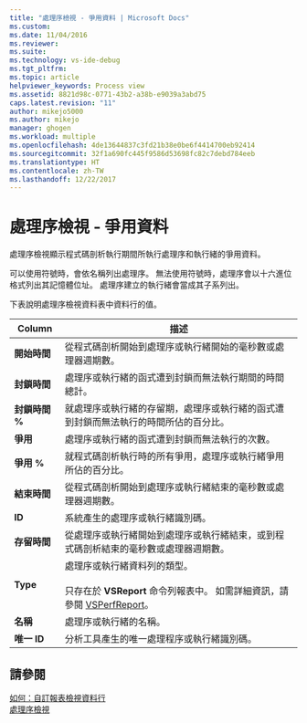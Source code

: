 ```yaml
---
title: "處理序檢視 - 爭用資料 | Microsoft Docs"
ms.custom: 
ms.date: 11/04/2016
ms.reviewer: 
ms.suite: 
ms.technology: vs-ide-debug
ms.tgt_pltfrm: 
ms.topic: article
helpviewer_keywords: Process view
ms.assetid: 8821d98c-0771-43b2-a38b-e9039a3abd75
caps.latest.revision: "11"
author: mikejo5000
ms.author: mikejo
manager: ghogen
ms.workload: multiple
ms.openlocfilehash: 4de13644837c3fd21b38e0be6f4414700eb92414
ms.sourcegitcommit: 32f1a690fc445f9586d53698fc82c7debd784eeb
ms.translationtype: HT
ms.contentlocale: zh-TW
ms.lasthandoff: 12/22/2017
---
```

# <a name="process-view---contention-data"></a>處理序檢視 - 爭用資料
處理序檢視顯示程式碼剖析執行期間所執行處理序和執行緒的爭用資料。  
  
 可以使用符號時，會依名稱列出處理序。 無法使用符號時，處理序會以十六進位格式列出其記憶體位址。 處理序建立的執行緒會當成其子系列出。  
  
 下表說明處理序檢視資料表中資料行的值。  
  
|Column|描述|  
|------------|-----------------|  
|**開始時間**|從程式碼剖析開始到處理序或執行緒開始的毫秒數或處理器週期數。|  
|**封鎖時間**|處理序或執行緒的函式遭到封鎖而無法執行期間的時間總計。|  
|**封鎖時間 %**|就處理序或執行緒的存留期，處理序或執行緒的函式遭到封鎖而無法執行的時間所佔的百分比。|  
|**爭用**|處理序或執行緒的函式遭到封鎖而無法執行的次數。|  
|**爭用 %**|就程式碼剖析執行時的所有爭用，處理序或執行緒爭用所佔的百分比。|  
|**結束時間**|從程式碼剖析開始到處理序或執行緒結束的毫秒數或處理器週期數。|  
|**ID**|系統產生的處理序或執行緒識別碼。|  
|**存留時間**|從處理序或執行緒開始到處理序或執行緒結束，或到程式碼剖析結束的毫秒數或處理器週期數。|  
|**Type**|處理序或執行緒資料列的類型。<br /><br /> 只存在於 **VSReport** 命令列報表中。 如需詳細資訊，請參閱 [VSPerfReport](../profiling/vsperfreport.md)。|  
|**名稱**|處理序或執行緒的名稱。|  
|**唯一 ID**|分析工具產生的唯一處理程序或執行緒識別碼。|  
  
## <a name="see-also"></a>請參閱  
 [如何：自訂報表檢視資料行](../profiling/how-to-customize-report-view-columns.md)   
 [處理序檢視](../profiling/process-view.md)